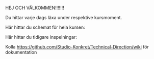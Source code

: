 HEJ OCH VÄLKOMMEN!!!!!!!

Du hittar varje dags läxa under respektive kursmoment.

Här hittar du schemat för hela kursen:

Här hittar du tidigare inspelningar:

Kolla https://github.com/Studio-Konkret/Technical-Direction/wiki för dokumentation
